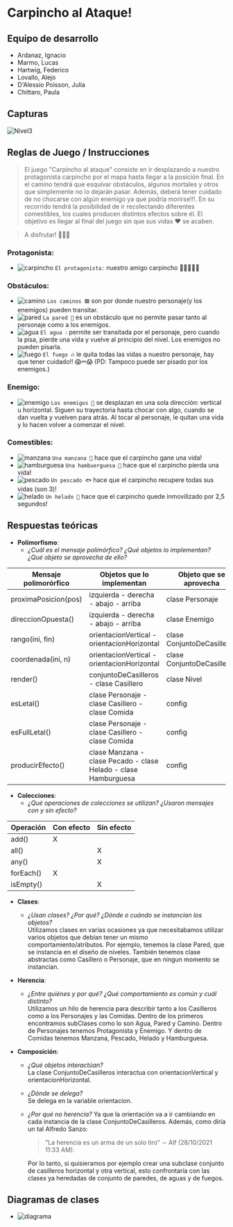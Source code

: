 # Carpincho al Ataque!

## Equipo de desarrollo

- Ardanaz, Ignacio
- Marmo, Lucas 
- Hartwig, Federico 
- Lovallo, Alejo
- D'Alessio Poisson, Julia
- Chittaro, Paula

## Capturas  

![Nivel3](/assets/cap3.png)
## Reglas de Juego / Instrucciones
> El juego "Carpincho al ataque" consiste en ir desplazando a nuestro protagonista carpincho por el mapa hasta llegar a la posición final. En el camino tendrá que esquivar obstáculos, algunos mortales y otros que simplemente no lo dejarán pasar. Además, deberá tener cuidado de no chocarse con algún enemigo ya que podria morirse!!!. En su recorrido tendrá la posibilidad de ir recolectando diferentes comestibles, los cuales producen distintos efectos sobre él. El objetivo es llegar al final del juego sin que sus vidas ❤ se acaben.

> A disfrutar! 🍾🍾🍾

### **Protagonista**:
* ![carpincho](/assets/personaje_derecha.png) `El protagonista:` nuestro amigo carpincho 🤙🏼😎🤙🏼

### **Obstáculos**:  
* ![camino](/assets/camino.png) `Los caminos 🟩` son por donde nuestro personaje(y los enemigos) pueden transitar.
* ![pared](/assets/pared.png) `La pared 🕋` es un obstáculo que no permite pasar tanto al personaje como a los enemigos. 
* ![agua](/assets/agua.png) `El agua 💧` permite ser transitada por el personaje, pero cuando la pisa, pierde una vida y vuelve al principio del nivel. Los enemigos no pueden pisarla.
* ![fuego](/assets/fuego.gif)  `El fuego 🔥` le quita todas las vidas a nuestro personaje, hay que tener cuidado!! 😱⚰️😱 (PD: Tampoco puede ser pisado por los enemigos.)

### **Enemigo**:  
* ![enemigo](/assets/enemigo_derecha.png) `Los enemigos 🚗` se desplazan en una sola dirección: vertical u horizontal. Siguen su trayectoria hasta chocar con algo, cuando se dan vuelta y vuelven para atrás. Al tocar al personaje, le quitan una vida y lo hacen volver a comenzar el nivel. 

### **Comestibles**:  
* ![manzana](/assets/manzana.png) `Una manzana 🍎` hace que el carpincho gane una vida! 
* ![hamburguesa](/assets/hamburguesa.png) `Una hambuerguesa 🍔` hace que el carpincho pierda una vida!  
* ![pescado](/assets/pescado.png) `Un pescado 🐟` hace que el carpincho recupere todas sus vidas (son 3)! 
* ![helado](/assets/helado.png) `Un helado 🍦` hace que el carpincho quede inmovilizado por 2,5 segundos!
## Respuestas teóricas

- **Polimorfismo**:
   - *¿Cuál es el mensaje polimórfico? ¿Qué objetos lo implementan?  ¿Qué objeto se aprovecha de ello?*  
    
| Mensaje polimorórfico | Objetos que lo implementan | Objeto que se aprovecha |
| --- | ----------- | --- |
| proximaPosicion(pos) | izquierda - derecha - abajo - arriba | clase Personaje |
| direccionOpuesta() | izquierda - derecha - abajo - arriba | clase Enemigo |
| rango(ini, fin) | orientacionVertical - orientacionHorizontal | clase ConjuntoDeCasilleros |
| coordenada(ini, n) | orientacionVertical - orientacionHorizontal | clase ConjuntoDeCasilleros |
| render() | conjuntoDeCasilleros - clase Casillero | clase Nivel |
| esLetal() | clase Personaje - clase Casillero - clase Comida | config |
| esFullLetal() | clase Personaje - clase Casillero - clase Comida | config |
| producirEfecto() | clase Manzana - clase Pecado - clase Helado - clase Hamburguesa | config |

- **Colecciones**:
   - *¿Qué operaciones de colecciones se utilizan? ¿Usaron mensajes con y sin efecto?*
     
| Operación | Con efecto | Sin efecto |
| --- | ----------- | --- |
| add() | X |   |
| all() |   | X |
| any() |   | X |
| forEach() | X |   |
| isEmpty() |   | X |  

- **Clases**:
   - *¿Usan clases? ¿Por qué? ¿Dónde o cuándo se instancian los objetos?*  
    Utilizamos clases en varias ocasiones ya que necesitabamos utilizar varios objetos que debían tener un mismo comportamiento/atributos. Por ejemplo, tenemos la clase Pared,
    que se instancia en el diseño de níveles.
    También tenemos clase abstractas como Casillero o Personaje, que en ningun momento se instancian.

- **Herencia**:
   - *¿Entre quiénes y por qué? ¿Qué comportamiento es común y cuál distinto?*  
    Utilizamos un hilo de herencia para describir tanto a los Casilleros como a los Personajes y las Comidas. Dentro de los primeros encontramos subClases como lo son Agua, Pared y Camino. Dentro de Personajes tenemos Protagonista y Enemigo. Y dentro de Comidas tenemos Manzana, Pescado, Helado y Hamburguesa.

- **Composición**:
   - *¿Qué objetos interactúan?*  
   La clase ConjuntoDeCasilleros interactua con orientacionVertical y orientacionHorizontal.
   - *¿Dónde se delega?*  
   Se delega en la variable orientacion.
   - *¿Por qué no herencia?* 
   Ya que la orientación va a ir cambiando en cada instancia de la clase ConjuntoDeCasilleros. Además, como diría un tal Alfredo Sanzo:
      > "La herencia es un arma de un solo tiro" ∼ Alf (28/10/2021 11:33 AM).

      Por lo tanto, si quisieramos por ejemplo crear una subclase conjunto de casilleros horizontal y otra vertical, esto confrontaría con las clases ya heredadas de conjunto de paredes, de aguas y de fuegos.
      
## Diagramas de clases
* ![diagrama](/assets/TPCarpincho.png) 